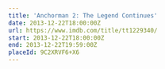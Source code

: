 ```yaml
---
title: 'Anchorman 2: The Legend Continues'
date: 2013-12-22T18:00:00Z
url: https://www.imdb.com/title/tt1229340/
start: 2013-12-22T18:00:00Z
end: 2013-12-22T19:59:00Z
placeId: 9C2XRVF6+X6
---
```

